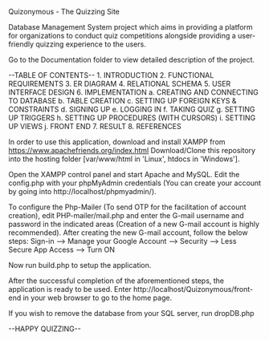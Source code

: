 Quizonymous - The Quizzing Site

Database Management System project which aims in providing a platform for organizations to conduct quiz competitions alongside providing a user-friendly quizzing experience to the users.

Go to the Documentation folder to view detailed description of the project.

--TABLE OF CONTENTS--
	1. INTRODUCTION 
	2. FUNCTIONAL REQUIREMENTS 
	3. ER DIAGRAM 
	4. RELATIONAL SCHEMA 
	5. USER INTERFACE DESIGN 
	6. IMPLEMENTATION
		a. CREATING AND CONNECTING TO DATABASE 
		b. TABLE CREATION 
		c. SETTING UP FOREIGN KEYS & CONSTRAINTS 
		d. SIGNING UP 
		e. LOGGING IN 
		f. TAKING QUIZ 
		g. SETTING UP TRIGGERS 
		h. SETTING UP PROCEDURES (WITH CURSORS) 
		i. SETTING UP VIEWS 
		j. FRONT END 
	7. RESULT 
	8. REFERENCES 

In order to use this application, download and install XAMPP from https://www.apachefriends.org/index.html
Download/Clone this repository into the hosting folder [var/www/html in 'Linux', htdocs in 'Windows'].

Open the XAMPP control panel and start Apache and MySQL.
Edit the config.php with your phpMyAdmin credentials (You can create your account by going into http://localhost/phpmyadmin/).

To configure the Php-Mailer (To send OTP for the facilitation of account creation), edit PHP-mailer/mail.php and enter the G-mail username and password in the indicated areas (Creation of a new G-mail account is highly recommended).
After creating the new G-mail account, follow the below steps:
	Sign-in --> Manage your Google Account --> Security --> Less Secure App Access --> Turn ON

Now run build.php to setup the application.

After the successful completion of the aforementioned steps, the application is ready to be used.
Enter http://localhost/Quizonymous/front-end in your web browser to go to the home page.

If you wish to remove the database from your SQL server, run dropDB.php

--HAPPY QUIZZING--
